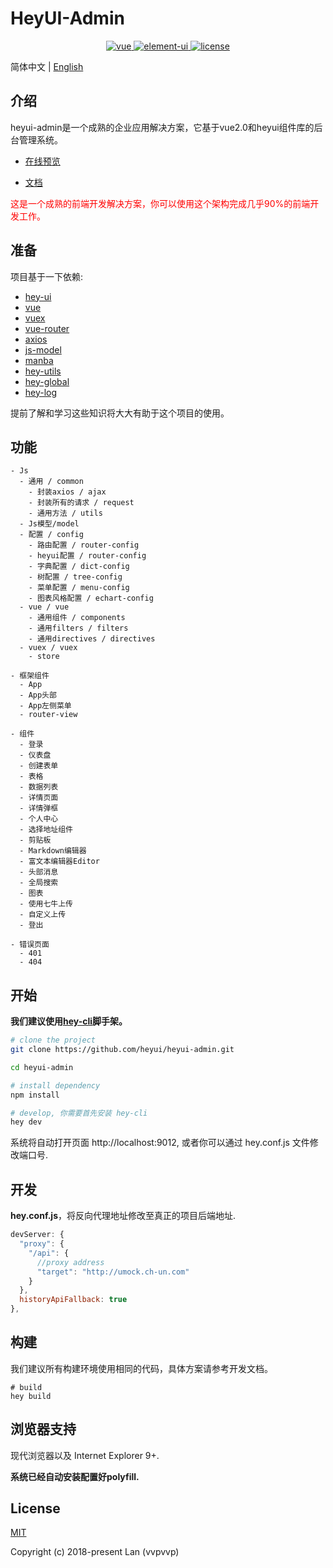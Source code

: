 # HeyUI-Admin

<p align="center">
  <a href="https://github.com/vuejs/vue">
    <img src="https://img.shields.io/badge/vue-2.5.16-brightgreen.svg" alt="vue">
  </a>
  <a href="https://github.com/heyui/heyui">
    <img src="https://img.shields.io/badge/heyui-1.6.0-brightgreen.svg" alt="element-ui">
  </a>
  <a href="https://github.com/heyui/heyui-admin/blob/master/LICENSE">
    <img src="https://img.shields.io/github/license/mashape/apistatus.svg" alt="license">
  </a>
</p>

简体中文 | [English](./README.md)


## 介绍

heyui-admin是一个成熟的企业应用解决方案，它基于vue2.0和heyui组件库的后台管理系统。

- [在线预览](http://admin.heyui.top)

- [文档](https://heyui.github.io/heyui-admin)

<span style="color: red">这是一个成熟的前端开发解决方案，你可以使用这个架构完成几乎90%的前端开发工作。</span>

## 准备

项目基于一下依赖:
- [hey-ui](https://github.com/ElemeFE/element)
- [vue](https://cn.vuejs.org/index.html)
- [vuex](https://vuex.vuejs.org/zh-cn/)
- [vue-router](https://router.vuejs.org/zh-cn/)
- [axios](https://github.com/axios/axios)
- [js-model](https://www.npmjs.com/package/js-model)
- [manba](https://www.npmjs.com/package/manba)
- [hey-utils](https://www.npmjs.com/package/hey-utils)
- [hey-global](https://www.npmjs.com/package/hey-global)
- [hey-log](https://www.npmjs.com/package/hey-log)

提前了解和学习这些知识将大大有助于这个项目的使用。


## 功能

```
- Js
  - 通用 / common
    - 封装axios / ajax
    - 封装所有的请求 / request
    - 通用方法 / utils
  - Js模型/model
  - 配置 / config
    - 路由配置 / router-config
    - heyui配置 / router-config
    - 字典配置 / dict-config
    - 树配置 / tree-config
    - 菜单配置 / menu-config
    - 图表风格配置 / echart-config
  - vue / vue
    - 通用组件 / components
    - 通用filters / filters
    - 通用directives / directives
  - vuex / vuex
    - store

- 框架组件
  - App
  - App头部
  - App左侧菜单
  - router-view

- 组件
  - 登录
  - 仪表盘
  - 创建表单
  - 表格
  - 数据列表
  - 详情页面
  - 详情弹框
  - 个人中心
  - 选择地址组件
  - 剪贴板
  - Markdown编辑器
  - 富文本编辑器Editor
  - 头部消息
  - 全局搜索
  - 图表
  - 使用七牛上传
  - 自定义上传
  - 登出

- 错误页面
  - 401
  - 404
```

## 开始

**我们建议使用[hey-cli](https://github.com/heyui/hey-cli)脚手架。**

```bash
# clone the project
git clone https://github.com/heyui/heyui-admin.git

cd heyui-admin

# install dependency
npm install

# develop, 你需要首先安装 hey-cli
hey dev
```

系统将自动打开页面 http://localhost:9012, 或者你可以通过 hey.conf.js 文件修改端口号.

## 开发

**hey.conf.js**，将反向代理地址修改至真正的项目后端地址.

```js
devServer: {
  "proxy": {
    "/api": {
      //proxy address
      "target": "http://umock.ch-un.com"
    }
  },
  historyApiFallback: true
},
```

## 构建

我们建议所有构建环境使用相同的代码，具体方案请参考开发文档。

```
# build
hey build
```

## 浏览器支持

现代浏览器以及 Internet Explorer 9+.

**系统已经自动安装配置好polyfill.**

## License

[MIT](https://github.com/heyui/heyui-admin/blob/master/LICENSE)

Copyright (c) 2018-present Lan (vvpvvp)
